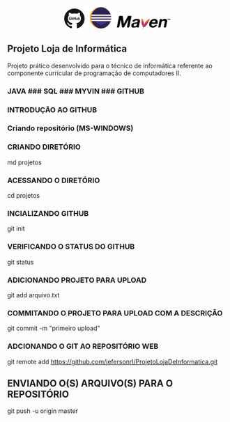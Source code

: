 <p align="center"><img width="10%" src="imgs/github.jpg" /><img width="14%" src="imgs/logo_eclipse.jpg" /><img width="25%" src="imgs/maven.png" /></p>

## Projeto Loja de Informática

Projeto prático desenvolvido para o técnico de informática referente ao componente curricular de programação de computadores II.

### JAVA ### SQL ### MYVIN ### GITHUB

### INTRODUÇÃO AO GITHUB

### Criando repositório (MS-WINDOWS)

### CRIANDO DIRETÓRIO
md projetos

### ACESSANDO O DIRETÓRIO
cd projetos

### INCIALIZANDO GITHUB
git init

### VERIFICANDO O STATUS DO GITHUB
git status

### ADICIONANDO PROJETO PARA UPLOAD
git add arquivo.txt

### COMMITANDO O PROJETO PARA UPLOAD COM A DESCRIÇÃO
git commit -m "primeiro upload"

### ADCIONANDO O GIT AO REPOSITÓRIO WEB
git remote add https://github.com/jefersonrl/ProjetoLojaDeInformatica.git

## ENVIANDO O(S) ARQUIVO(S) PARA O REPOSITÓRIO
git push -u origin master
